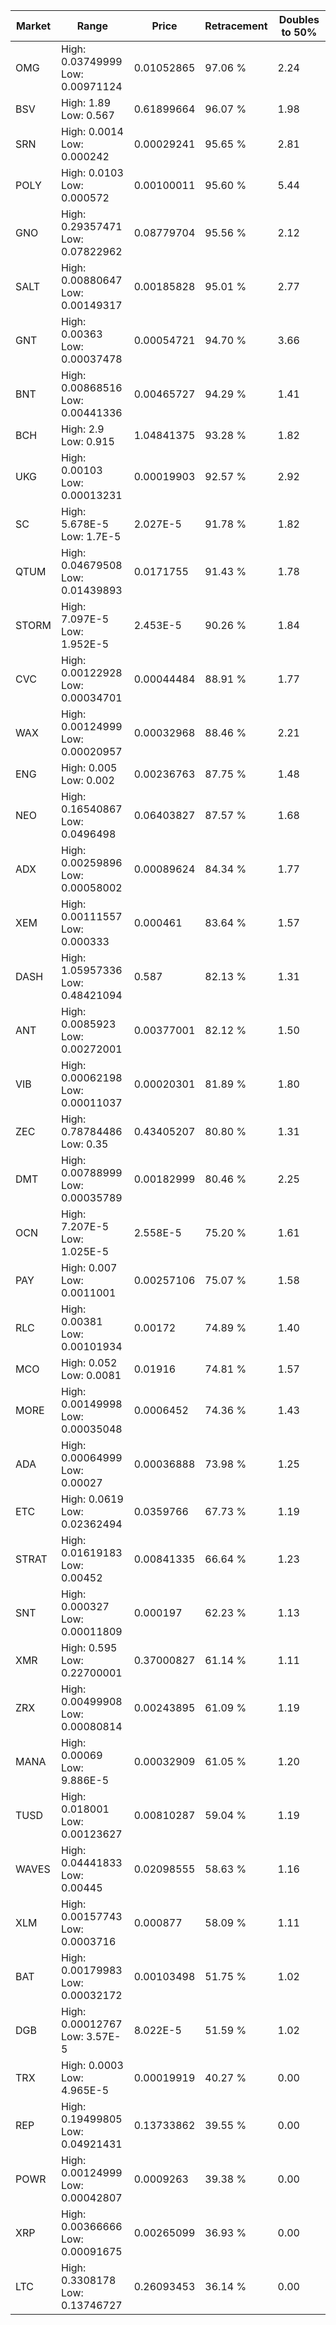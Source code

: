 | Market | Range | Price| Retracement | Doubles to 50% |
| --- | --- | --- | --- | --- |
| OMG | High: 0.03749999<br />Low: 0.00971124 | 0.01052865 | 97.06 % | 2.24 |
| BSV | High: 1.89<br />Low: 0.567 | 0.61899664 | 96.07 % | 1.98 |
| SRN | High: 0.0014<br />Low: 0.000242 | 0.00029241 | 95.65 % | 2.81 |
| POLY | High: 0.0103<br />Low: 0.000572 | 0.00100011 | 95.60 % | 5.44 |
| GNO | High: 0.29357471<br />Low: 0.07822962 | 0.08779704 | 95.56 % | 2.12 |
| SALT | High: 0.00880647<br />Low: 0.00149317 | 0.00185828 | 95.01 % | 2.77 |
| GNT | High: 0.00363<br />Low: 0.00037478 | 0.00054721 | 94.70 % | 3.66 |
| BNT | High: 0.00868516<br />Low: 0.00441336 | 0.00465727 | 94.29 % | 1.41 |
| BCH | High: 2.9<br />Low: 0.915 | 1.04841375 | 93.28 % | 1.82 |
| UKG | High: 0.00103<br />Low: 0.00013231 | 0.00019903 | 92.57 % | 2.92 |
| SC | High: 5.678E-5<br />Low: 1.7E-5 | 2.027E-5 | 91.78 % | 1.82 |
| QTUM | High: 0.04679508<br />Low: 0.01439893 | 0.0171755 | 91.43 % | 1.78 |
| STORM | High: 7.097E-5<br />Low: 1.952E-5 | 2.453E-5 | 90.26 % | 1.84 |
| CVC | High: 0.00122928<br />Low: 0.00034701 | 0.00044484 | 88.91 % | 1.77 |
| WAX | High: 0.00124999<br />Low: 0.00020957 | 0.00032968 | 88.46 % | 2.21 |
| ENG | High: 0.005<br />Low: 0.002 | 0.00236763 | 87.75 % | 1.48 |
| NEO | High: 0.16540867<br />Low: 0.0496498 | 0.06403827 | 87.57 % | 1.68 |
| ADX | High: 0.00259896<br />Low: 0.00058002 | 0.00089624 | 84.34 % | 1.77 |
| XEM | High: 0.00111557<br />Low: 0.000333 | 0.000461 | 83.64 % | 1.57 |
| DASH | High: 1.05957336<br />Low: 0.48421094 | 0.587 | 82.13 % | 1.31 |
| ANT | High: 0.0085923<br />Low: 0.00272001 | 0.00377001 | 82.12 % | 1.50 |
| VIB | High: 0.00062198<br />Low: 0.00011037 | 0.00020301 | 81.89 % | 1.80 |
| ZEC | High: 0.78784486<br />Low: 0.35 | 0.43405207 | 80.80 % | 1.31 |
| DMT | High: 0.00788999<br />Low: 0.00035789 | 0.00182999 | 80.46 % | 2.25 |
| OCN | High: 7.207E-5<br />Low: 1.025E-5 | 2.558E-5 | 75.20 % | 1.61 |
| PAY | High: 0.007<br />Low: 0.0011001 | 0.00257106 | 75.07 % | 1.58 |
| RLC | High: 0.00381<br />Low: 0.00101934 | 0.00172 | 74.89 % | 1.40 |
| MCO | High: 0.052<br />Low: 0.0081 | 0.01916 | 74.81 % | 1.57 |
| MORE | High: 0.00149998<br />Low: 0.00035048 | 0.0006452 | 74.36 % | 1.43 |
| ADA | High: 0.00064999<br />Low: 0.00027 | 0.00036888 | 73.98 % | 1.25 |
| ETC | High: 0.0619<br />Low: 0.02362494 | 0.0359766 | 67.73 % | 1.19 |
| STRAT | High: 0.01619183<br />Low: 0.00452 | 0.00841335 | 66.64 % | 1.23 |
| SNT | High: 0.000327<br />Low: 0.00011809 | 0.000197 | 62.23 % | 1.13 |
| XMR | High: 0.595<br />Low: 0.22700001 | 0.37000827 | 61.14 % | 1.11 |
| ZRX | High: 0.00499908<br />Low: 0.00080814 | 0.00243895 | 61.09 % | 1.19 |
| MANA | High: 0.00069<br />Low: 9.886E-5 | 0.00032909 | 61.05 % | 1.20 |
| TUSD | High: 0.018001<br />Low: 0.00123627 | 0.00810287 | 59.04 % | 1.19 |
| WAVES | High: 0.04441833<br />Low: 0.00445 | 0.02098555 | 58.63 % | 1.16 |
| XLM | High: 0.00157743<br />Low: 0.0003716 | 0.000877 | 58.09 % | 1.11 |
| BAT | High: 0.00179983<br />Low: 0.00032172 | 0.00103498 | 51.75 % | 1.02 |
| DGB | High: 0.00012767<br />Low: 3.57E-5 | 8.022E-5 | 51.59 % | 1.02 |
| TRX | High: 0.0003<br />Low: 4.965E-5 | 0.00019919 | 40.27 % | 0.00 |
| REP | High: 0.19499805<br />Low: 0.04921431 | 0.13733862 | 39.55 % | 0.00 |
| POWR | High: 0.00124999<br />Low: 0.00042807 | 0.0009263 | 39.38 % | 0.00 |
| XRP | High: 0.00366666<br />Low: 0.00091675 | 0.00265099 | 36.93 % | 0.00 |
| LTC | High: 0.3308178<br />Low: 0.13746727 | 0.26093453 | 36.14 % | 0.00 |
